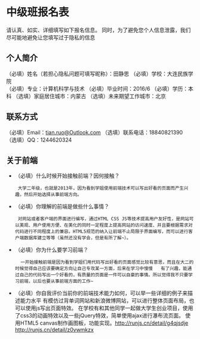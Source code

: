 # 中级班报名表

请认真、如实、详细填写如下报名信息。
同时，为了避免您个人信息泄露，我们尽可能地避免让您填写过于隐私的信息

## 个人简介

（必填）姓名（若担心隐私问题可填写昵称）：田静思
（必填）学校：大连民族学院  
（必填）专业：计算机科学与技术
（必填）毕业时间：2016/6
（必填）学历：本科
（选填）家庭居住城市：内蒙古
（选填）未来期望工作城市：北京

## 联系方式

（必填）Email：tian.ruo@Outlook.com
（选填）联系电话：18840821390
（选填）QQ：1244620324

## 关于前端

+ （必填）什么时候开始接触前端？因何接触？

       大学二年级，也就是2013年，因为看到学姐使用前端技术可以写出好看的页面而产生兴趣，然后开始选择从事前端方向。
+ （必填）你理解的前端是做些什么事情？

       对网站或者客户端的界面进行编写，通过HTML CSS JS等技术提高用户友好性，是网站可以美观、用户使用方便、在美化的同时一定程度上提高网站的访问速度、并且要根据需求对代码进行不同程度上的兼容。HTML5规范的纳入让前端不止局限于界面编写，而可以进行客户端数据库建立等等（虽然还没有学会，但是有所了解~）。

+ （必填）你为什么要学习前端？

        一开始接触前端是因为看到学姐们用代码写出好看的页面感觉比较有意思，而且在大二的时候觉得自己应该要确定方向让自己专攻某一方面，后来在学习中慢慢   有了兴趣，能通过自己的代码写出一个好看的，有质量的页面是一件可以自豪的事情。所以觉得我不只要学习前端，以后也要从事前端方面的工作~

+ （必填）你自我评价当前你的前端技术能力如何，可以举一些详细的例子来描述能力水平
      有模仿过背单词网站和新浪微博网站，可以进行整体页面布局，也可以使用js写出页面特效。
      在学校有和其他同学一起做大学生创业项目，使用了css3的动画特效以及一些jQuery特效，简单使用ajax进行瀑布流页面。
      使用HTML5 canvas制作画图板，功能实现。http://runjs.cn/detail/g4qjsdje          http://runjs.cn/detail/z0vwmkzx
